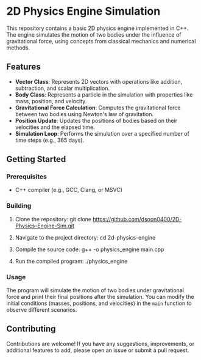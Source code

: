 # 2D Physics Engine Simulation

This repository contains a basic 2D physics engine implemented in C++. The engine simulates the motion of two bodies under the influence of gravitational force, using concepts from classical mechanics and numerical methods.

## Features

- **Vector Class**: Represents 2D vectors with operations like addition, subtraction, and scalar multiplication.
- **Body Class**: Represents a particle in the simulation with properties like mass, position, and velocity.
- **Gravitational Force Calculation**: Computes the gravitational force between two bodies using Newton's law of gravitation.
- **Position Update**: Updates the positions of bodies based on their velocities and the elapsed time.
- **Simulation Loop**: Performs the simulation over a specified number of time steps (e.g., 365 days).

## Getting Started

### Prerequisites

- C++ compiler (e.g., GCC, Clang, or MSVC)

### Building

1. Clone the repository: git clone https://github.com/dsoon0400/2D-Physics-Engine-Sim.git

2. Navigate to the project directory: cd 2d-physics-engine

3. Compile the source code: g++ -o physics_engine main.cpp

4. Run the compiled program: ./physics_engine

### Usage

The program will simulate the motion of two bodies under gravitational force and print their final positions after the simulation. You can modify the initial conditions (masses, positions, and velocities) in the `main` function to observe different scenarios.

## Contributing

Contributions are welcome! If you have any suggestions, improvements, or additional features to add, please open an issue or submit a pull request.
